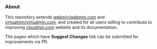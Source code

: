 ### About 
This repository extends [webmin/webmin.com](https://github.com/webmin/webmin.com) and [virtualmin/virtualmin.com](https://github.com/virtualmin/virtualmin.com), and created for all users willing to contribute to improving [cloudmin.com](https://cloudmin.com) website and its documentation.

The pages which have **Suggest Changes** link can be submitted for improvements via PR.
